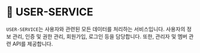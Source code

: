 # 📂 USER-SERVICE
`USER-SERVICE`는 사용자와 관련된 모든 데이터를 처리하는 서비스입니다. 사용자의 정보 관리, 인증 및 권한 관리, 회원가입, 로그인 등을 담당합니다. 또한, 관리자 및 멤버 관련 API를 제공합니다.

